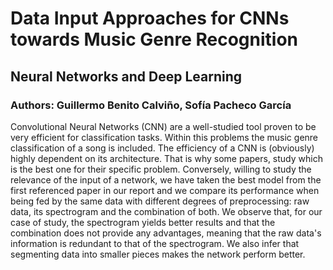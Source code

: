 # Data Input Approaches for CNNs towards Music Genre Recognition
## Neural Networks and Deep Learning
### Authors: Guillermo Benito Calviño, Sofía Pacheco García

Convolutional Neural Networks (CNN) are a well-studied tool proven to be very efficient for classification tasks. Within this problems the music genre classification of a song is included. The efficiency of a CNN is (obviously) highly dependent on its architecture. That is why some papers, study which is the best one for their specific problem. Conversely, willing to study the relevance of the input of a network, we have taken the best model from the first referenced paper in our report and we compare its performance when being fed by the same data with different degrees of preprocessing: raw data, its spectrogram and the combination of both. We observe that, for our case of study, the spectrogram yields better results and that the combination does not provide any advantages, meaning that the raw data's information is redundant to that of the spectrogram. We also infer that segmenting data into smaller pieces makes the network perform better.
